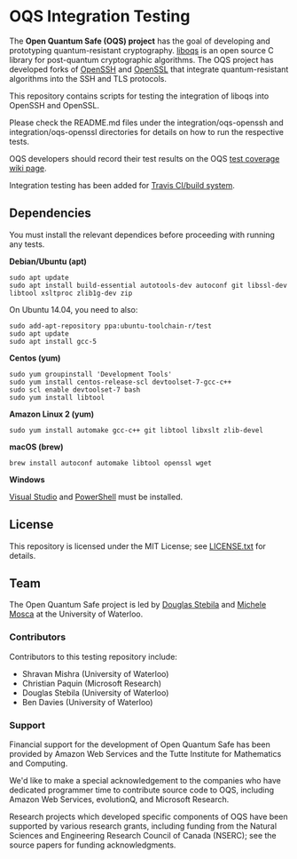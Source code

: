 OQS Integration Testing
=======================

The **Open Quantum Safe (OQS) project** has the goal of developing and prototyping quantum-resistant cryptography.  [liboqs](https://github.com/open-quantum-safe/liboqs) is an open source C library for post-quantum cryptographic algorithms.  The OQS project has developed forks of [OpenSSH](https://github.com/open-quantum-safe/openssh-portable) and [OpenSSL](https://github.com/open-quantum-safe/openssl) that integrate quantum-resistant algorithms into the SSH and TLS protocols.

This repository contains scripts for testing the integration of liboqs into OpenSSH and OpenSSL.

Please check the README.md files under the integration/oqs-openssh and integration/oqs-openssl directories for details on how to run the respective tests.

OQS developers should record their test results on the OQS [test coverage wiki page](https://github.com/open-quantum-safe/testing/wiki/Configurations-test-coverage).

Integration testing has been added for [Travis CI/build system](https://travis-ci.org/open-quantum-safe/testing).

Dependencies
------------

You must install the relevant dependices before proceeding with running any tests.

**Debian/Ubuntu (apt)**

	sudo apt update
	sudo apt install build-essential autotools-dev autoconf git libssl-dev libtool xsltproc zlib1g-dev zip

On Ubuntu 14.04, you need to also:

	sudo add-apt-repository ppa:ubuntu-toolchain-r/test
	sudo apt update
	sudo apt install gcc-5

**Centos (yum)**

	sudo yum groupinstall 'Development Tools'
	sudo yum install centos-release-scl devtoolset-7-gcc-c++
	sudo scl enable devtoolset-7 bash
	sudo yum install libtool

**Amazon Linux 2 (yum)**

	sudo yum install automake gcc-c++ git libtool libxslt zlib-devel

**macOS (brew)**

	brew install autoconf automake libtool openssl wget

**Windows**

[Visual Studio](https://visualstudio.microsoft.com/vs/) and [PowerShell](https://docs.microsoft.com/en-us/powershell/scripting/overview?view=powershell-6) must be installed.

License
-------

This repository is licensed under the MIT License; see [LICENSE.txt](https://github.com/open-quantum-safe/testing/blob/master/LICENSE.txt) for details.

Team
----

The Open Quantum Safe project is led by [Douglas Stebila](https://www.douglas.stebila.ca/research/) and [Michele Mosca](http://faculty.iqc.uwaterloo.ca/mmosca/) at the University of Waterloo.

### Contributors

Contributors to this testing repository include:

- Shravan Mishra (University of Waterloo)
- Christian Paquin (Microsoft Research)
- Douglas Stebila (University of Waterloo)
- Ben Davies (University of Waterloo)

### Support

Financial support for the development of Open Quantum Safe has been provided by Amazon Web Services and the Tutte Institute for Mathematics and Computing.

We'd like to make a special acknowledgement to the companies who have dedicated programmer time to contribute source code to OQS, including Amazon Web Services, evolutionQ, and Microsoft Research.

Research projects which developed specific components of OQS have been supported by various research grants, including funding from the Natural Sciences and Engineering Research Council of Canada (NSERC); see the source papers for funding acknowledgments.
